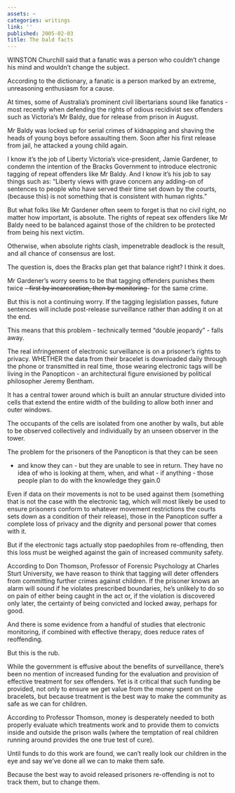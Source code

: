 ```yaml
---
assets: ~
categories: writings
link: ''
published: 2005-02-03
title: The bald facts
---
```

WINSTON Churchill said that a fanatic was a person who couldn’t change
his mind and wouldn’t change the subject.

According to the dictionary, a fanatic is a person marked by an extreme,
unreasoning enthusiasm for a cause.

At times, some of Australia’s prominent civil libertarians sound like
fanatics - most recently when defending the rights of odious recidivist
sex offenders such as Victoria’s Mr Baldy, due for release from prison
in August.

Mr Baldy was locked up for serial crimes of kidnapping and shaving the
heads of young boys before assaulting them. Soon after his first release
from jail, he attacked a young child again.

I know it’s the job of Liberty Victoria’s vice-president, Jamie
Gardener, to condemn the intention of the Bracks Government to introduce
electronic tagging of repeat offenders like Mr Baldy. And I know it’s
his job to say things such as: “Liberty views with grave concern any
adding-on of sentences to people who have served their time set down by
the courts, (because this) is not something that is consistent with
human rights.”

But what folks like Mr Gardener often seem to forget is that no civil
right, no matter how important, is absolute. The rights of repeat sex
offenders like Mr Baldy need to be balanced against those of the
children to be protected from being his next victim.

Otherwise, when absolute rights clash, impenetrable deadlock is the
result, and all chance of consensus are lost.

The question is, does the Bracks plan get that balance right? I think it
does.

Mr Gardener’s worry seems to be that tagging offenders punishes them
twice ~~- first by incarceration, then by monitoring~~- for the same
crime.

But this is not a continuing worry. If the tagging legislation passes,
future sentences will include post-release surveillance rather than
adding it on at the end.

This means that this problem - technically termed “double jeopardy” -
falls away.

The real infringement of electronic surveillance is on a prisoner’s
rights to privacy. WHETHER the data from their bracelet is downloaded
daily through the phone or transmitted in real time, those wearing
electronic tags will be living in the Panopticon - an architectural
figure envisioned by political philosopher Jeremy Bentham.

It has a central tower around which is built an annular structure
divided into cells that extend the entire width of the building to allow
both inner and outer windows.

The occupants of the cells are isolated from one another by walls, but
able to be observed collectively and individually by an unseen observer
in the tower.

The problem for the prisoners of the Panopticon is that they can be seen
- and know they can - but they are unable to see in return. They have no
idea of who is looking at them, when, and what - if anything - those
people plan to do with the knowledge they gain.0

Even if data on their movements is not to be used against them
(something that is not the case with the electronic tag, which will most
likely be used to ensure prisoners conform to whatever movement
restrictions the courts sets down as a condition of their release),
those in the Panopticon suffer a complete loss of privacy and the
dignity and personal power that comes with it.

But if the electronic tags actually stop paedophiles from re-offending,
then this loss must be weighed against the gain of increased community
safety.

According to Don Thomson, Professor of Forensic Psychology at Charles
Sturt University, we have reason to think that tagging will deter
offenders from committing further crimes against children. If the
prisoner knows an alarm will sound if he violates prescribed boundaries,
he’s unlikely to do so on pain of either being caught in the act or, if
the violation is discovered only later, the certainty of being convicted
and locked away, perhaps for good.

And there is some evidence from a handful of studies that electronic
monitoring, if combined with effective therapy, does reduce rates of
reoffending.

But this is the rub.

While the government is effusive about the benefits of surveillance,
there’s been no mention of increased funding for the evaluation and
provision of effective treatment for sex offenders. Yet is it critical
that such funding be provided, not only to ensure we get value from the
money spent on the bracelets, but because treatment is the best way to
make the community as safe as we can for children.

According to Professor Thomson, money is desperately needed to both
properly evaluate which treatments work and to provide them to convicts
inside and outside the prison walls (where the temptation of real
children running around provides the one true test of cure).

Until funds to do this work are found, we can’t really look our children
in the eye and say we’ve done all we can to make them safe.

Because the best way to avoid released prisoners re-offending is not to
track them, but to change them.